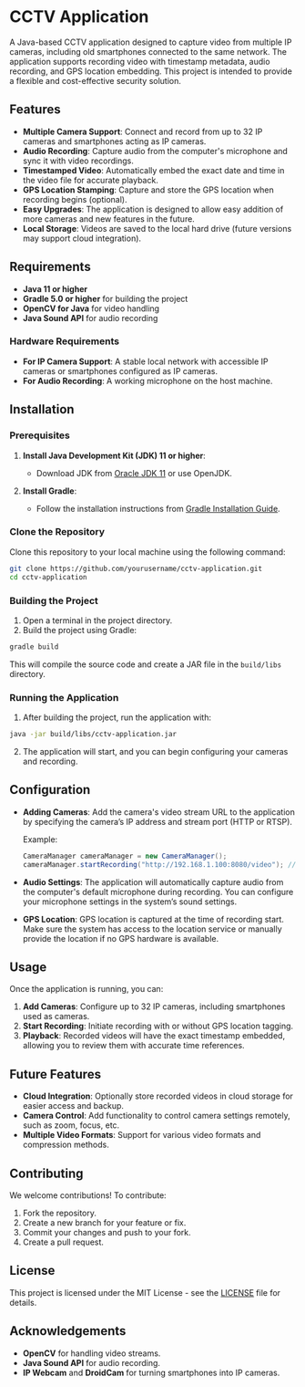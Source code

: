 # CCTV Application

A Java-based CCTV application designed to capture video from multiple IP cameras, including old smartphones connected to the same network. The application supports recording video with timestamp metadata, audio recording, and GPS location embedding. This project is intended to provide a flexible and cost-effective security solution.

## Features

- **Multiple Camera Support**: Connect and record from up to 32 IP cameras and smartphones acting as IP cameras.
- **Audio Recording**: Capture audio from the computer's microphone and sync it with video recordings.
- **Timestamped Video**: Automatically embed the exact date and time in the video file for accurate playback.
- **GPS Location Stamping**: Capture and store the GPS location when recording begins (optional).
- **Easy Upgrades**: The application is designed to allow easy addition of more cameras and new features in the future.
- **Local Storage**: Videos are saved to the local hard drive (future versions may support cloud integration).

## Requirements

- **Java 11 or higher**
- **Gradle 5.0 or higher** for building the project
- **OpenCV for Java** for video handling
- **Java Sound API** for audio recording

### Hardware Requirements

- **For IP Camera Support**: A stable local network with accessible IP cameras or smartphones configured as IP cameras.
- **For Audio Recording**: A working microphone on the host machine.

## Installation

### Prerequisites

1. **Install Java Development Kit (JDK) 11 or higher**:
   - Download JDK from [Oracle JDK 11](https://www.oracle.com/java/technologies/javase-jdk11-downloads.html) or use OpenJDK.

2. **Install Gradle**:
   - Follow the installation instructions from [Gradle Installation Guide](https://gradle.org/install/).

### Clone the Repository

Clone this repository to your local machine using the following command:

```bash
git clone https://github.com/yourusername/cctv-application.git
cd cctv-application
```

### Building the Project

1. Open a terminal in the project directory.
2. Build the project using Gradle:

```bash
gradle build
```

This will compile the source code and create a JAR file in the `build/libs` directory.

### Running the Application

1. After building the project, run the application with:

```bash
java -jar build/libs/cctv-application.jar
```

2. The application will start, and you can begin configuring your cameras and recording.

## Configuration

- **Adding Cameras**: Add the camera's video stream URL to the application by specifying the camera’s IP address and stream port (HTTP or RTSP).
  
  Example:
  ```java
  CameraManager cameraManager = new CameraManager();
  cameraManager.startRecording("http://192.168.1.100:8080/video"); // Replace with actual IP camera stream URL
  ```

- **Audio Settings**: The application will automatically capture audio from the computer's default microphone during recording. You can configure your microphone settings in the system’s sound settings.

- **GPS Location**: GPS location is captured at the time of recording start. Make sure the system has access to the location service or manually provide the location if no GPS hardware is available.

## Usage

Once the application is running, you can:

1. **Add Cameras**: Configure up to 32 IP cameras, including smartphones used as cameras.
2. **Start Recording**: Initiate recording with or without GPS location tagging.
3. **Playback**: Recorded videos will have the exact timestamp embedded, allowing you to review them with accurate time references.

## Future Features

- **Cloud Integration**: Optionally store recorded videos in cloud storage for easier access and backup.
- **Camera Control**: Add functionality to control camera settings remotely, such as zoom, focus, etc.
- **Multiple Video Formats**: Support for various video formats and compression methods.

## Contributing

We welcome contributions! To contribute:

1. Fork the repository.
2. Create a new branch for your feature or fix.
3. Commit your changes and push to your fork.
4. Create a pull request.

## License

This project is licensed under the MIT License - see the [LICENSE](LICENSE) file for details.

## Acknowledgements

- **OpenCV** for handling video streams.
- **Java Sound API** for audio recording.
- **IP Webcam** and **DroidCam** for turning smartphones into IP cameras.
